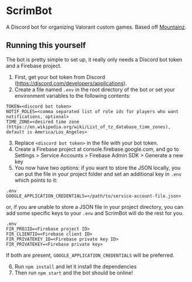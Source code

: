 # ScrimBot
A Discord bot for organizing Valorant custom games. Based off [Mountainz](https://github.com/Kalissaac/Mountainz).

## Running this yourself
The bot is pretty simple to set up, it really only needs a Discord bot token and a Firebase project.
1. First, get your bot token from Discord (https://discord.com/developers/applications).
2. Create a file named `.env` in the root directory of the bot or set your environment variables to the following contents:
```
TOKEN=<discord bot token>
NOTIF_ROLES=<comma separated list of role ids for players who want notifications, optional>
TIME_ZONE=<desired time zone (https://en.wikipedia.org/wiki/List_of_tz_database_time_zones), default is America/Los_Angeles>
```
3. Replace `<discord bot token>` in the file with your bot token.
4. Create a Firebase project at console.firebase.google.com, and go to Settings > Service Accounts > Firebase Admin SDK > Generate a new key
5. You now have two options: if you want to store the JSON locally, you can put the file in your project folder and set an additional key in `.env` which points to it:
```
.env
GOOGLE_APPLICATION_CREDENTIALS=</path/to/service-account-file.json>
```
or, if you are unable to store a JSON file in your project directory, you can add some specific keys to your `.env` and ScrimBot will do the rest for you.
```
.env
FIR_PROJID=<Firebase project ID>
FIR_CLIENTID=<Firebase client ID>
FIR_PRIVATEKEY_ID=<Firebase private key ID>
FIR_PRIVATEKEY=<Firebase private key>
```
If both are present, `GOOGLE_APPLICATION_CREDENTIALS` will be preferred.

6. Run `npm install` and let it install the dependencies
7. Then run `npm start` and the bot should be online!
